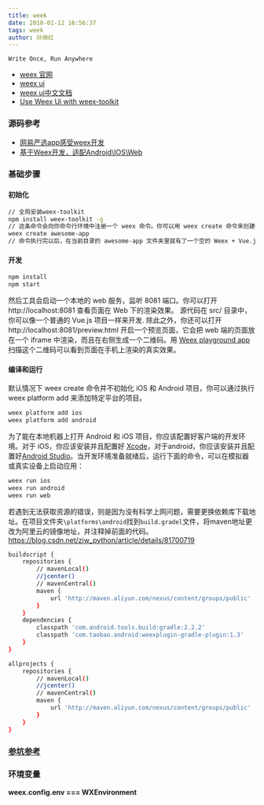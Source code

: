 ```yaml
---
title: week
date: 2018-01-12 16:56:37
tags: week
author: 孙继红
---
```

`Write Once, Run Anywhere`

* [weex 官网](http://weex.incubator.apache.org/cn/guide/index.html)
* [weex ui](https://github.com/alibaba/weex-ui)
* [weex ui中文文档](https://alibaba.github.io/weex-ui/#/cn/packages/wxc-button/)
* [Use Weex Ui with weex-toolkit](https://alibaba.github.io/weex-ui/#/docs/with-weex-toolkit)


### 源码参考
* [网易严选app感受weex开发](https://github.com/zwwill/yanxuan-weex-demo?utm_source=wechat_session&utm_medium=social)
* [基于Weex开发，适配Android\IOS\Web](https://github.com/CarGuo/GSYGithubAppWeex)

### 基础步骤

#### 初始化
```bash
// 全局安装weex-toolkit
npm install weex-toolkit -g
// 这条命令会向你命令行环境中注册一个 weex 命令。你可以用 weex create 命令来创建一个空的模板项目：
weex create awesome-app
// 命令执行完以后，在当前目录的 awesome-app 文件夹里就有了一个空的 Weex + Vue.js 项目。
```
#### 开发
```bash
npm install
npm start
```
然后工具会启动一个本地的 web 服务，监听 8081 端口。你可以打开 http://localhost:8081 查看页面在 Web 下的渲染效果。 源代码在 src/ 目录中，你可以像一个普通的 Vue.js 项目一样来开发.
除此之外，你还可以打开 http://localhost:8081/preview.html 开启一个预览页面，它会把 web 端的页面放在一个 iframe 中渲染，而且在右侧生成一个二维码。用 [Weex playground app](http://weex.incubator.apache.org/cn/tools/playground.html) 扫描这个二维码可以看到页面在手机上渲染的真实效果。
#### 编译和运行
默认情况下 weex create 命令并不初始化 iOS 和 Android 项目，你可以通过执行 weex platform add 来添加特定平台的项目。
```bash
weex platform add ios
weex platform add android
```
为了能在本地机器上打开 Android 和 iOS 项目，你应该配置好客户端的开发环境。对于 iOS，你应该安装并且配置好 [Xcode](https://developer.apple.com/xcode/)，对于android，你应该安装并且配置好[Android Studio](https://developer.android.com/studio/index.html)。当开发环境准备就绪后，运行下面的命令，可以在模拟器或真实设备上启动应用：
```bash
weex run ios
weex run android
weex run web
```
若遇到无法获取资源的错误，则是因为没有科学上网问题，需要更换依赖库下载地址。在项目文件夹`\platforms\android`找到`build.gradel`文件，将maven地址更改为阿里云的镜像地址，并注释掉前面的代码。
https://blog.csdn.net/zjw_python/article/details/81700719
```bash
buildscript {
    repositories {
        // mavenLocal()
        //jcenter()
        // mavenCentral()
        maven {
            url 'http://maven.aliyun.com/nexus/content/groups/public'
        }
    }
    dependencies {
        classpath 'com.android.tools.build:gradle:2.2.2'
        classpath 'com.taobao.android:weexplugin-gradle-plugin:1.3'
    }
}

allprojects {
    repositories {
        // mavenLocal()
        //jcenter()
        // mavenCentral()
        maven {
            url 'http://maven.aliyun.com/nexus/content/groups/public'
        }
    }
}
```
### [参坑参考](https://www.jianshu.com/p/497f1a9ff33f)

### 环境变量
**weex.config.env === WXEnvironment**